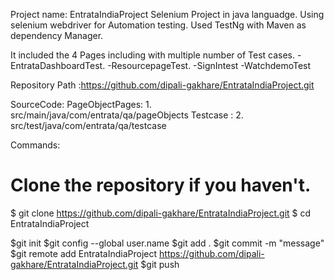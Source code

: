 Project name: EntrataIndiaProject
Selenium Project in java languadge.
Using selenium webdriver for Automation testing.
Used TestNg with Maven as dependency Manager.

It included the 4 Pages including with multiple number of Test cases.
-EntrataDashboardTest.
-ResourcepageTest.
-SignIntest
-WatchdemoTest

Repository Path  :https://github.com/dipali-gakhare/EntrataIndiaProject.git

SourceCode: PageObjectPages: 1. src/main/java/com/entrata/qa/pageObjects
            Testcase :       2. src/test/java/com/entrata/qa/testcase

Commands:
# Clone the repository if you haven't.
$ git clone https://github.com/dipali-gakhare/EntrataIndiaProject.git
$ cd EntrataIndiaProject


$git init
$git config --global user.name
$git add .
$git commit -m "message"
$git remote add EntrataIndiaProject https://github.com/dipali-gakhare/EntrataIndiaProject.git
$git push
